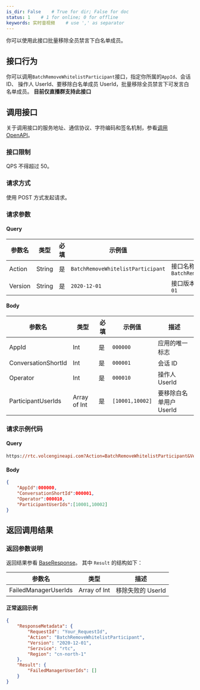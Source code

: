 ```yaml
---
is_dir: False    # True for dir; False for doc
status: 1    # 1 for online; 0 for offline
keywords: 实时音视频    # use ',' as separator
---
```


你可以使用此接口批量移除全员禁言下白名单成员。

## 接口行为

你可以调用`BatchRemoveWhitelistParticipant`接口，指定你所属的`AppId`、会话 ID、 操作人 UserId、要移除白名单成员 UserId，批量移除全员禁言下可发言白名单成员。
**目前仅直播群支持此接口**

## 调用接口

关于调用接口的服务地址、通信协议、字符编码和签名机制，参看[调用 OpenAPI](412251)。
### 接口限制

QPS 不得超过 50。

### 请求方式

使用 POST 方式发起请求。

### 请求参数

#### Query

| 参数名 | 类型 | 必填 | 示例值 | 描述 |
| --- | --- | --- | --- | --- |
| Action | String | 是 | `BatchRemoveWhitelistParticipant` | 接口名称，本接口取值：`BatchRemoveWhitelistParticipant` |
| Version | String | 是 | `2020-12-01` | 接口版本，本接口取值：`2020-12-01` |

#### Body

| 参数名 | 类型 | 必填 | 示例值 | 描述 |
| --- | --- | --- | --- | --- |
| AppId | Int | 是 |`000000` | 应用的唯一标志 |
| ConversationShortId | Int |是 | `000001` | 会话 ID |
| Operator | Int | 是 | `000010` | 操作人 UserId |
| ParticipantUserIds | Array of Int | 是 | `[10001,10002]` | 要移除白名单用户 UserId |

### 请求示例代码

#### Query

```Postscript
https://rtc.volcengineapi.com?Action=BatchRemoveWhitelistParticipant&Version=2020-12-01
```

#### Body

```Json
{
    "AppId":000000,
    "ConversationShortId":000001,
    "Operator":000010,
    "ParticipantUserIds":[10001,10002]
}
```

## 返回调用结果

### 返回参数说明

返回结果参看 [BaseResponse](192711.md#baseresponse)。
其中 `Result` 的结构如下：

| 参数名 | 类型 | 描述 |
| --- | --- | --- |
| FailedManagerUserIds | Array of Int | 移除失败的 UserId |

#### **正常返回示例**

```Json
{
    "ResponseMetadata": {
        "RequestId": "Your_RequestId",
        "Action": "BatchRemoveWhitelistParticipant",
        "Version": "2020-12-01",
        "Serzvice": "rtc",
        "Region": "cn-north-1"
    },
    "Result": {
        "FailedManagerUserIds": []
    }
}
```
